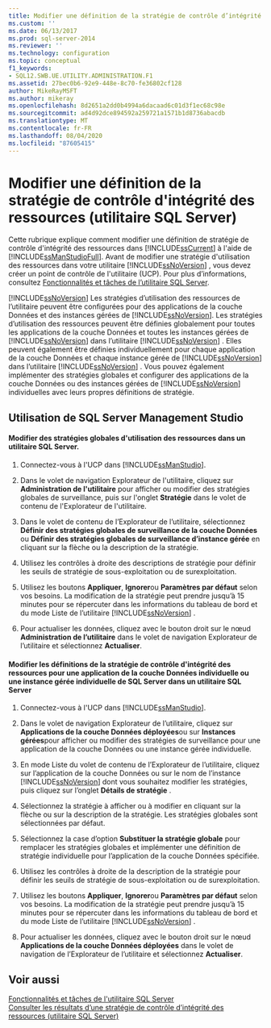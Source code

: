 ```yaml
---
title: Modifier une définition de la stratégie de contrôle d’intégrité des ressources (utilitaire SQL Server) | Microsoft Docs
ms.custom: ''
ms.date: 06/13/2017
ms.prod: sql-server-2014
ms.reviewer: ''
ms.technology: configuration
ms.topic: conceptual
f1_keywords:
- SQL12.SWB.UE.UTILITY.ADMINISTRATION.F1
ms.assetid: 27bec0b6-92e9-448e-8c70-fe36802cf128
author: MikeRayMSFT
ms.author: mikeray
ms.openlocfilehash: 8d2651a2dd0b4994a6dacaad6c01d3f1ec68c98e
ms.sourcegitcommit: ad4d92dce894592a259721a1571b1d8736abacdb
ms.translationtype: MT
ms.contentlocale: fr-FR
ms.lasthandoff: 08/04/2020
ms.locfileid: "87605415"
---
```

# <a name="modify-a-resource-health-policy-definition-sql-server-utility"></a>Modifier une définition de la stratégie de contrôle d'intégrité des ressources (utilitaire SQL Server)
  Cette rubrique explique comment modifier une définition de stratégie de contrôle d'intégrité des ressources dans [!INCLUDE[ssCurrent](../../includes/sscurrent-md.md)] à l'aide de [!INCLUDE[ssManStudioFull](../../includes/ssmanstudiofull-md.md)]. Avant de modifier une stratégie d'utilisation des ressources dans votre utilitaire [!INCLUDE[ssNoVersion](../../includes/ssnoversion-md.md)] , vous devez créer un point de contrôle de l'utilitaire (UCP). Pour plus d’informations, consultez [Fonctionnalités et tâches de l’utilitaire SQL Server](sql-server-utility-features-and-tasks.md).  
  
 [!INCLUDE[ssNoVersion](../../includes/ssnoversion-md.md)] Les stratégies d’utilisation des ressources de l’utilitaire peuvent être configurées pour des applications de la couche Données et des instances gérées de [!INCLUDE[ssNoVersion](../../includes/ssnoversion-md.md)]. Les stratégies d’utilisation des ressources peuvent être définies globalement pour toutes les applications de la couche Données et toutes les instances gérées de [!INCLUDE[ssNoVersion](../../includes/ssnoversion-md.md)] dans l’utilitaire [!INCLUDE[ssNoVersion](../../includes/ssnoversion-md.md)] . Elles peuvent également être définies individuellement pour chaque application de la couche Données et chaque instance gérée de [!INCLUDE[ssNoVersion](../../includes/ssnoversion-md.md)] dans l’utilitaire [!INCLUDE[ssNoVersion](../../includes/ssnoversion-md.md)] . Vous pouvez également implémenter des stratégies globales et configurer des applications de la couche Données ou des instances gérées de [!INCLUDE[ssNoVersion](../../includes/ssnoversion-md.md)] individuelles avec leurs propres définitions de stratégie.  
  
##  <a name="using-sql-server-management-studio"></a><a name="SSMSProcedure"></a> Utilisation de SQL Server Management Studio  
  
#### <a name="modify-global-resource-utilization-policies-in-a-sql-server-utility"></a>Modifier des stratégies globales d'utilisation des ressources dans un utilitaire SQL Server.  
  
1.  Connectez-vous à l'UCP dans [!INCLUDE[ssManStudio](../../includes/ssmanstudio-md.md)].  
  
2.  Dans le volet de navigation Explorateur de l'utilitaire, cliquez sur **Administration de l'utilitaire** pour afficher ou modifier des stratégies globales de surveillance, puis sur l'onglet **Stratégie** dans le volet de contenu de l'Explorateur de l'utilitaire.  
  
3.  Dans le volet de contenu de l’Explorateur de l’utilitaire, sélectionnez **Définir des stratégies globales de surveillance de la couche Données** ou **Définir des stratégies globales de surveillance d’instance gérée** en cliquant sur la flèche ou la description de la stratégie.  
  
4.  Utilisez les contrôles à droite des descriptions de stratégie pour définir les seuils de stratégie de sous-exploitation ou de surexploitation.  
  
5.  Utilisez les boutons **Appliquer**, **Ignorer**ou **Paramètres par défaut** selon vos besoins. La modification de la stratégie peut prendre jusqu’à 15 minutes pour se répercuter dans les informations du tableau de bord et du mode Liste de l’utilitaire [!INCLUDE[ssNoVersion](../../includes/ssnoversion-md.md)] .  
  
6.  Pour actualiser les données, cliquez avec le bouton droit sur le nœud **Administration de l’utilitaire** dans le volet de navigation Explorateur de l’utilitaire et sélectionnez **Actualiser**.  
  
#### <a name="modify-resource-health-policy-definitions-for-an-individual-data-tier-application-or-an-individual-managed-instance-of-sql-server-in-a-sql-server-utility"></a>Modifier les définitions de la stratégie de contrôle d'intégrité des ressources pour une application de la couche Données individuelle ou une instance gérée individuelle de SQL Server dans un utilitaire SQL Server  
  
1.  Connectez-vous à l'UCP dans [!INCLUDE[ssManStudio](../../includes/ssmanstudio-md.md)].  
  
2.  Dans le volet de navigation Explorateur de l’utilitaire, cliquez sur **Applications de la couche Données déployées**ou sur **Instances gérées**pour afficher ou modifier des stratégies de surveillance pour une application de la couche Données ou une instance gérée individuelle.  
  
3.  En mode Liste du volet de contenu de l’Explorateur de l’utilitaire, cliquez sur l’application de la couche Données ou sur le nom de l’instance [!INCLUDE[ssNoVersion](../../includes/ssnoversion-md.md)] dont vous souhaitez modifier les stratégies, puis cliquez sur l’onglet **Détails de stratégie** .  
  
4.  Sélectionnez la stratégie à afficher ou à modifier en cliquant sur la flèche ou sur la description de la stratégie. Les stratégies globales sont sélectionnées par défaut.  
  
5.  Sélectionnez la case d’option **Substituer la stratégie globale** pour remplacer les stratégies globales et implémenter une définition de stratégie individuelle pour l’application de la couche Données spécifiée.  
  
6.  Utilisez les contrôles à droite de la description de la stratégie pour définir les seuils de stratégie de sous-exploitation ou de surexploitation.  
  
7.  Utilisez les boutons **Appliquer**, **Ignorer**ou **Paramètres par défaut** selon vos besoins. La modification de la stratégie peut prendre jusqu’à 15 minutes pour se répercuter dans les informations du tableau de bord et du mode Liste de l’utilitaire [!INCLUDE[ssNoVersion](../../includes/ssnoversion-md.md)] .  
  
8.  Pour actualiser les données, cliquez avec le bouton droit sur le nœud **Applications de la couche Données déployées** dans le volet de navigation de l’Explorateur de l’utilitaire et sélectionnez **Actualiser**.  
  
## <a name="see-also"></a>Voir aussi  
 [Fonctionnalités et tâches de l'utilitaire SQL Server](sql-server-utility-features-and-tasks.md)   
 [Consulter les résultats d’une stratégie de contrôle d’intégrité des ressources &#40;utilitaire SQL Server&#41;](view-resource-health-policy-results-sql-server-utility.md)  
  
  
